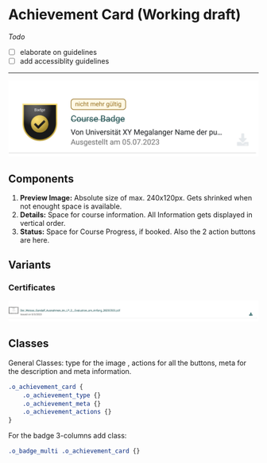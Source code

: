 # Achievement Card (Working draft)

_Todo_

- [ ] elaborate on guidelines
- [ ] add accessiblity guidelines

---
![File-upload](assets/file-card-badges-2.jpg)

## Components

1. **Preview Image:** Absolute size of max. 240x120px. Gets shrinked when not enought space is available.
2. **Details:** Space for course information. All Information gets displayed in vertical order.
3. **Status:** Space for Course Progress, if booked. Also the 2 action buttons are here.

## Variants

### Certificates

![File-upload](assets/file-card-cert.jpg)

## Classes

General Classes: type for the image , actions for all the buttons, meta for the description and meta information.

``` Css
.o_achievement_card {
    .o_achievement_type {}
    .o_achievement_meta {}
    .o_achievement_actions {}
}
```

For the badge 3-columns add class:

``` CSS
.o_badge_multi .o_achievement_card {}
```